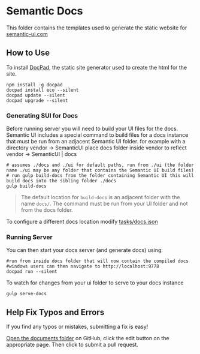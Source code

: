 # Semantic Docs

This folder contains the templates used to generate the static website for [semantic-ui.com](http://www.semantic-ui.com)

## How to Use


To install [DocPad](http://github.com/docpad/docpad), the static site generator used to create the html for the site.
```
npm install -g docpad
docpad install eco --silent
docpad update --silent 
docpad upgrade --silent
```

### Generating SUI for Docs

Before running server you will need to build your UI files for the docs. Semantic UI includes a special command to build files for a docs instance that must be run from an adjacent Semantic UI folder.
for example with a directory vendor -> SemanticUI place docs folder inside vendor to reflect vendor -> SemanticUI | docs

```
# assumes ./docs and ./ui for default paths, run from ./ui (the folder name ./ui may be any folder that contains the Semantic UI build files)
# run gulp build-docs from the folder containing Semantic UI this will build docs into the sibling folder ./docs
gulp build-docs
```

> The default location for ``build-docs`` is an adjacent folder with the name ``docs/``. The command must be run from your UI folder and not from the docs folder.

To configure a different docs location modify [ tasks/docs.json](https://github.com/Semantic-Org/Semantic-UI/blob/master/tasks/admin/docs.json)


### Running Server

You can then start your docs server (and generate docs) using:
```
#run from inside docs folder that will now contain the compiled docs 
#windows users can then navigate to http://localhost:9778
docpad run --silent
```

To watch for changes from your ui folder to serve to your docs instance
```
gulp serve-docs
```


## Help Fix Typos and Errors

If you find any typos or mistakes, submitting a fix is easy!

[Open the documents folder](https://github.com/Semantic-Org/Semantic-UI-Docs/tree/master/server/documents) on GitHub, click the edit button on the appropriate page. Then click to submit a pull request.

